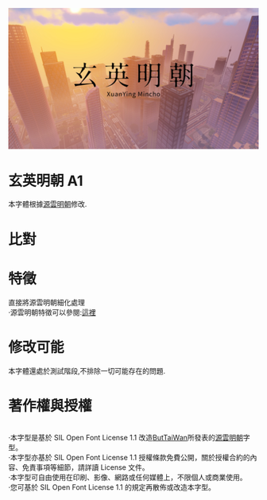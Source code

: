 ![image](https://raw.githubusercontent.com/KunYuBoGU/XuanYing-mincho-A1/master/font/2019-05-01_21.02.40.00_00_16_00.%E9%9D%99%E6%AD%A2005.png)
# 玄英明朝 A1
本字體根據[源雲明朝](https://github.com/ButTaiwan/genwan-font)修改.
# 比對

# 特徵
直接將源雲明朝細化處理
<br>·源雲明朝特徵可以參閱:[這裡](https://github.com/ButTaiwan/genwan-font/blob/master/README.md)
# 修改可能
本字體還處於測試階段,不排除一切可能存在的問題.
# 著作權與授權
<br>·本字型是基於 SIL Open Font License 1.1 改造[ButTaiWan](https://github.com/ButTaiwan)所發表的[源雲明朝](https://github.com/ButTaiwan/genwan-font)字型。
<br>·本字型亦基於 SIL Open Font License 1.1 授權條款免費公開，關於授權合約的內容、免責事項等細節，請詳讀 License 文件。
<br>·本字型可自由使用在印刷、影像、網路或任何媒體上，不限個人或商業使用。
<br>·您可基於 SIL Open Font License 1.1 的規定再散佈或改造本字型。

